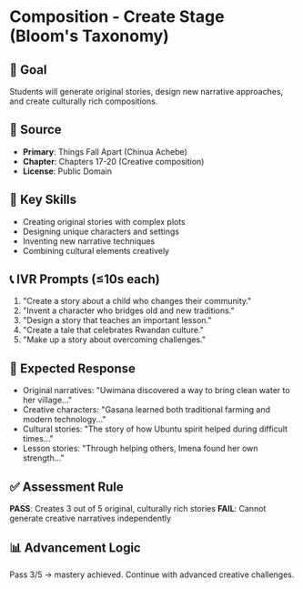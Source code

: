 # Composition - Create Stage (Bloom's Taxonomy)

## 🎯 Goal
Students will generate original stories, design new narrative approaches, and create culturally rich compositions.

## 📖 Source
- **Primary**: Things Fall Apart (Chinua Achebe)
- **Chapter**: Chapters 17-20 (Creative composition)
- **License**: Public Domain

## 🧩 Key Skills
- Creating original stories with complex plots
- Designing unique characters and settings
- Inventing new narrative techniques
- Combining cultural elements creatively

## 📞 IVR Prompts (≤10s each)
1. "Create a story about a child who changes their community."
2. "Invent a character who bridges old and new traditions."
3. "Design a story that teaches an important lesson."
4. "Create a tale that celebrates Rwandan culture."
5. "Make up a story about overcoming challenges."

## 🎤 Expected Response
- Original narratives: "Uwimana discovered a way to bring clean water to her village..."
- Creative characters: "Gasana learned both traditional farming and modern technology..."
- Cultural stories: "The story of how Ubuntu spirit helped during difficult times..."
- Lesson stories: "Through helping others, Imena found her own strength..."

## ✅ Assessment Rule
**PASS**: Creates 3 out of 5 original, culturally rich stories
**FAIL**: Cannot generate creative narratives independently

## 📊 Advancement Logic
Pass 3/5 → mastery achieved. Continue with advanced creative challenges.

